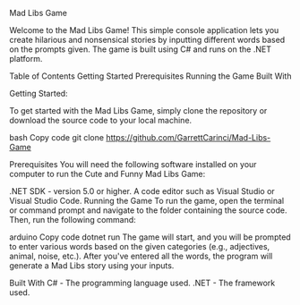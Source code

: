 Mad Libs Game


Welcome to the Mad Libs Game! This simple console application lets you create hilarious and nonsensical stories by inputting different words based on the prompts given. The game is built using C# and runs on the .NET platform.

Table of Contents
Getting Started
Prerequisites
Running the Game
Built With


Getting Started:

To get started with the Mad Libs Game, simply clone the repository or download the source code to your local machine.

bash
Copy code
git clone https://github.com/GarrettCarinci/Mad-Libs-Game


Prerequisites
You will need the following software installed on your computer to run the Cute and Funny Mad Libs Game:

.NET SDK - version 5.0 or higher.
A code editor such as Visual Studio or Visual Studio Code.
Running the Game
To run the game, open the terminal or command prompt and navigate to the folder containing the source code. Then, run the following command:

arduino
Copy code
dotnet run
The game will start, and you will be prompted to enter various words based on the given categories (e.g., adjectives, animal, noise, etc.). After you've entered all the words, the program will generate a Mad Libs story using your inputs.

Built With
C# - The programming language used.
.NET - The framework used.
